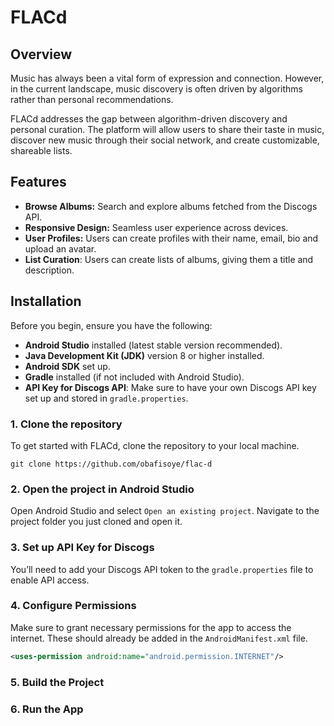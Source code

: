 # FLACd
## Overview
Music has always been a vital form of expression and connection. However, in the current landscape, music discovery is often driven by algorithms rather than personal recommendations.

FLACd addresses the gap between algorithm-driven discovery and personal curation. The platform will allow users to share their taste in music, discover new music through their social network, and create customizable, shareable lists.

## Features
- **Browse Albums:** Search and explore albums fetched from the Discogs API.
- **Responsive Design:** Seamless user experience across devices.
- **User Profiles:** Users can create profiles with their name, email, bio and upload an avatar.
- **List Curation**: Users can create lists of albums, giving them a title and description.

## Installation
Before you begin, ensure you have the following:
- **Android Studio** installed (latest stable version recommended).
- **Java Development Kit (JDK)** version 8 or higher installed.
- **Android SDK** set up.
- **Gradle** installed (if not included with Android Studio).
- **API Key for Discogs API**: Make sure to have your own Discogs API key set up and stored in `gradle.properties`.

### 1. Clone the repository
To get started with FLACd, clone the repository to your local machine.
```
git clone https://github.com/obafisoye/flac-d
```
### 2. Open the project in Android Studio
Open Android Studio and select `Open an existing project`. Navigate to the project folder you just cloned and open it.
### 3. Set up API Key for Discogs
You’ll need to add your Discogs API token to the `gradle.properties` file to enable API access.
### 4. Configure Permissions
Make sure to grant necessary permissions for the app to access the internet. These should already be added in the `AndroidManifest.xml` file.
```xml
<uses-permission android:name="android.permission.INTERNET"/>
```
### 5. Build the Project
### 6. Run the App
